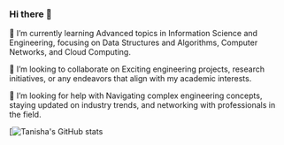 ### Hi there 👋
🌱 I’m currently learning Advanced topics in Information Science and Engineering, focusing on Data Structures and Algorithms, Computer Networks, and Cloud Computing.

👯 I’m looking to collaborate on Exciting engineering projects, research initiatives, or any endeavors that align with my academic interests.

🤔 I’m looking for help with Navigating complex engineering concepts, staying updated on industry trends, and networking with professionals in the field.


[![Tanisha's GitHub stats](https://github-readme-stats.vercel.app/api?username=Tanishaaaaaaa&show_icons=true&theme=radical)
